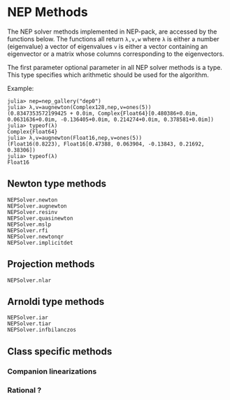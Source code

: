 # NEP Methods

The NEP solver methods implemented in NEP-pack, are accessed by
the functions below. The functions all return ``λ,v,w`` where
``λ`` is either a number (eigenvalue) a vector of eigenvalues
``v`` is either a vector containing an eigenvector
or a matrix whose columns corresponding to the eigenvectors.

The first parameter optional parameter in all NEP solver methods
is a type. This type specifies which arithmetic should be used
for the algorithm.

Example:

```julia-repl
julia> nep=nep_gallery("dep0")
julia> λ,v=augnewton(Complex128,nep,v=ones(5))
(0.8347353572199425 + 0.0im, Complex{Float64}[0.480386+0.0im, 0.0631636+0.0im, -0.136405+0.0im, 0.214274+0.0im, 0.378581+0.0im])
julia> typeof(λ)
Complex{Float64}
julia> λ,v=augnewton(Float16,nep,v=ones(5))
(Float16(0.8223), Float16[0.47388, 0.063904, -0.13843, 0.21692, 0.38306])
julia> typeof(λ)
Float16
```


## Newton type methods
```@docs
NEPSolver.newton
NEPSolver.augnewton
NEPSolver.resinv
NEPSolver.quasinewton
NEPSolver.mslp
NEPSolver.rfi
NEPSolver.newtonqr
NEPSolver.implicitdet
```
## Projection methods
```@docs
NEPSolver.nlar
```
## Arnoldi type methods
```@docs
NEPSolver.iar
NEPSolver.tiar
NEPSolver.infbilanczos
```

## Class specific methods

### Companion linearizations

### Rational ?
